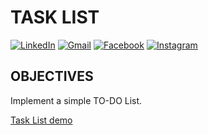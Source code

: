 # TASK LIST
[![LinkedIn][linkedin-brand]][linkedin-profile-url]
[![Gmail][gmail-brand]][mailto-profile]
[![Facebook][facebook-brand]][facebook-profile-url]
[![Instagram][instagram-brand]][instagram-profile-url]

## OBJECTIVES

Implement a simple TO-DO List.

[Task List demo](https://fahur-task-list.herokuapp.com/)

<!-- REFERENCE LINKS -->
<!-- LinkedIn -->
[linkedin-brand]: http://img.shields.io/badge/-LinkedIn-0077B5?style=for-the-badge&logo=Linkedin&logoColor=white&link=https://www.linkedin.com/in/leandro-miranda-fahur-machado/
[linkedin-profile-url]: https://www.linkedin.com/in/leandro-miranda-fahur-machado/
<!-- GMAIL -->
[gmail-brand]: http://img.shields.io/badge/-Gmail-D14836?style=for-the-badge&logo=Gmail&logoColor=white&link=mailto:fahurleandro@gmail.com
[mailto-profile]: mailto:fahurleandro@gmail.com
<!-- Facebook -->
[facebook-brand]: http://img.shields.io/badge/-Facebook-1877F2?style=for-the-badge&logo=Facebook&logoColor=white&link=https://www.facebook.com/leandro.fahur
[facebook-profile-url]: https://www.facebook.com/leandro.fahur
<!-- Instagram -->
[instagram-brand]: http://img.shields.io/badge/-Instagram-E4405F?style=for-the-badge&logo=Instagram&logoColor=white&link=https://www.instagram.com/leandrofahur/
[instagram-profile-url]: https://www.instagram.com/leandrofahur/
